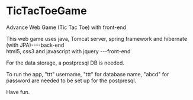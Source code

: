 TicTacToeGame
=============

Advance Web Game (Tic Tac Toe) with front-end

This web game uses java, Tomcat server, spring framework and hibernate (with JPA)----back-end  
html5, css3 and javascript with jquery ---front-end

For the data storage, a postpresql DB is needed.

To run the app, "ttt" username, "ttt" for database name, "abcd" for password are needed to be set up for the postpresql.

Have fun.
